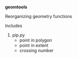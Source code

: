 **geomtools**

Reorganizing geometry functions

Includes
1. pip.py  
   - point in polygon
   - point in extent
   - crossing number
